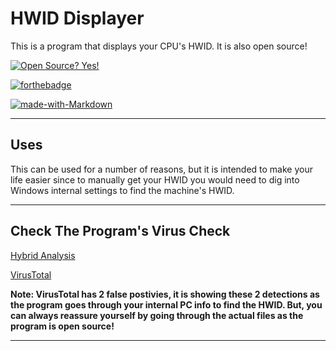 # HWID Displayer
This is a program that displays your CPU's HWID. It is also open source!

[![Open Source? Yes!](https://badgen.net/badge/Open%20Source%20%3F/Yes%21/blue?icon=github)](https://opensource.org/)

[![forthebadge](https://img.shields.io/badge/Made%20With-C%23-red)](https://en.wikipedia.org/wiki/C_Sharp_(programming_language))

[![made-with-Markdown](https://img.shields.io/badge/Made%20with-Markdown-1f425f.svg)](http://commonmark.org)

---
## Uses
This can be used for a number of reasons, but it is intended to make your life easier since to manually get your HWID you would need to dig into Windows internal settings to find the machine's HWID.

---

## Check The Program's Virus Check
[Hybrid Analysis](https://www.hybrid-analysis.com/sample/1fac0bf9bb0493efa9b4b40dd301fee623cf7107fe3e7b185494c3e7be9676f5)

[VirusTotal](https://www.virustotal.com/gui/file/1fac0bf9bb0493efa9b4b40dd301fee623cf7107fe3e7b185494c3e7be9676f5/detection)

**Note: VirusTotal has 2 false postivies, it is showing these 2 detections as the program goes through your internal PC info to find the HWID. But, you can always reassure yourself by going through the actual files as the program is open source!**

---
